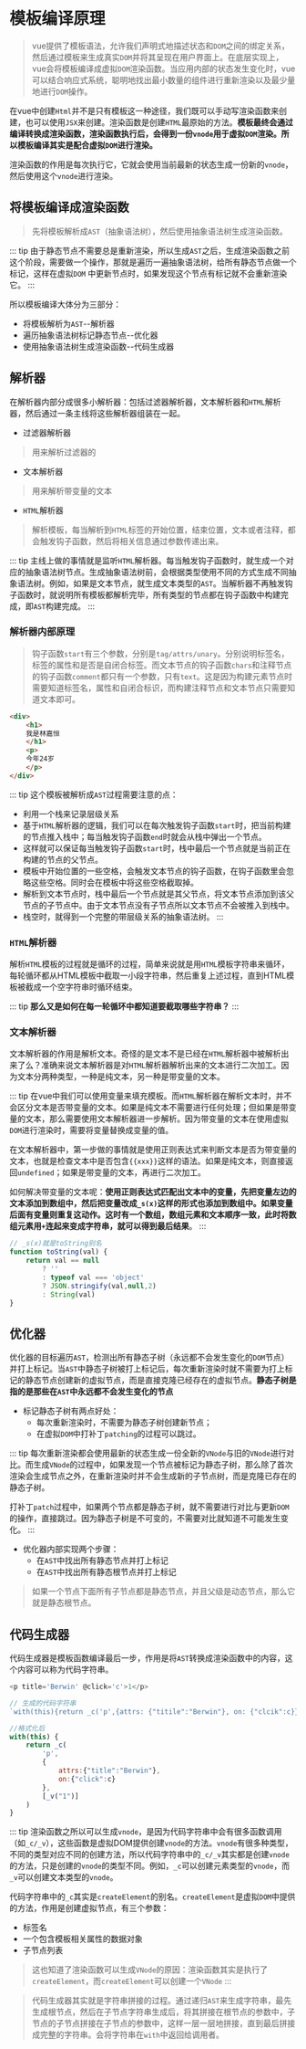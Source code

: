 # 模板编译原理
> vue提供了模板语法，允许我们声明式地描述状态和`DOM`之间的绑定关系，然后通过模板来生成真实`DOM`并将其呈现在用户界面上。在底层实现上，vue会将模板编译成虚拟`DOM`渲染函数。当应用内部的状态发生变化时，vue可以结合响应式系统，聪明地找出最小数量的组件进行重新渲染以及最少量地进行`DOM`操作。

在vue中创建`Html`并不是只有模板这一种途径，我们既可以手动写渲染函数来创建，也可以使用`JSX`来创建。渲染函数是创建`HTML`最原始的方法。**模板最终会通过编译转换成渲染函数，渲染函数执行后，会得到一份`vnode`用于虚拟`DOM`渲染。所以模板编译其实是配合虚拟`DOM`进行渲染。**

渲染函数的作用是每次执行它，它就会使用当前最新的状态生成一份新的`vnode`，然后使用这个`vnode`进行渲染。

## 将模板编译成渲染函数
> 先将模板解析成`AST`（抽象语法树），然后使用抽象语法树生成渲染函数。

::: tip
由于静态节点不需要总是重新渲染，所以生成`AST`之后，生成渲染函数之前这个阶段，需要做一个操作，那就是遍历一遍抽象语法树，给所有静态节点做一个标记，这样在虚拟`DOM`
中更新节点时，如果发现这个节点有标记就不会重新渲染它。
:::

所以模板编译大体分为三部分：
- 将模板解析为`AST`--解析器
- 遍历抽象语法树标记静态节点--优化器
- 使用抽象语法树生成渲染函数--代码生成器

## 解析器
在解析器内部分成很多小解析器：包括过滤器解析器，文本解析器和`HTML`解析器，然后通过一条主线将这些解析器组装在一起。
- 过滤器解析器
> 用来解析过滤器的

- 文本解析器
> 用来解析带变量的文本

- `HTML`解析器
> 解析模板，每当解析到`HTML`标签的开始位置，结束位置，文本或者注释，都会触发钩子函数，然后将相关信息通过参数传递出来。

::: tip
主线上做的事情就是监听`HTML`解析器。每当触发钩子函数时，就生成一个对应的抽象语法树节点。生成抽象语法树前，会根据类型使用不同的方式生成不同抽象语法树。例如，如果是文本节点，就生成文本类型的`AST`。当解析器不再触发钩子函数时，就说明所有模板都解析完毕，所有类型的节点都在钩子函数中构建完成，即`AST`构建完成。
:::

### 解析器内部原理
> 钩子函数`start`有三个参数，分别是`tag/attrs/unary`。分别说明标签名，标签的属性和是否是自闭合标签。而文本节点的钩子函数`chars`和注释节点的钩子函数`comment`都只有一个参数，只有`text`。这是因为构建元素节点时需要知道标签名，属性和自闭合标识，而构建注释节点和文本节点只需要知道文本即可。

```html
<div>
    <h1>
    我是林嘉恒
    </h1>
    <p>
    今年24岁
    </p>
</div>
```
::: tip
这个模板被解析成`AST`过程需要注意的点：
- 利用一个栈来记录层级关系
- 基于`HTML`解析器的逻辑，我们可以在每次触发钩子函数`start`时，把当前构建的节点推入栈中；每当触发钩子函数`end`时就会从栈中弹出一个节点。
- 这样就可以保证每当触发钩子函数`start`时，栈中最后一个节点就是当前正在构建的节点的父节点。
- 模板中开始位置的一些空格，会触发文本节点的钩子函数，在钩子函数里会忽略这些空格。同时会在模板中将这些空格截取掉。
- 解析到文本节点时，栈中最后一个节点就是其父节点，将文本节点添加到该父节点的子节点中。由于文本节点没有子节点所以文本节点不会被推入到栈中。
- 栈空时，就得到一个完整的带层级关系的抽象语法树。
:::

### `HTML`解析器
解析`HTML`模板的过程就是循环的过程，简单来说就是用`HTML`模板字符串来循环，每轮循环都从HTML模板中截取一小段字符串，然后重复上述过程，直到HTML模板被截成一个空字符串时循环结束。

::: tip
**那么又是如何在每一轮循环中都知道要截取哪些字符串？**
:::

### 文本解析器
文本解析器的作用是解析文本。奇怪的是文本不是已经在`HTML`解析器中被解析出来了么？准确来说文本解析器是对`HTML`解析器解析出来的文本进行二次加工。因为文本分两种类型，一种是纯文本，另一种是带变量的文本。

::: tip
在vue中我们可以使用变量来填充模板。而`HTML`解析器在解析文本时，并不会区分文本是否带变量的文本。如果是纯文本不需要进行任何处理；但如果是带变量的文本，那么需要使用文本解析器进一步解析。因为带变量的文本在使用虚拟`DOM`进行渲染时，需要将变量替换成变量的值。

在文本解析器中，第一步做的事情就是使用正则表达式来判断文本是否为带变量的文本，也就是检查文本中是否包含`{{xxx}}`这样的语法。如果是纯文本，则直接返回`undefined`；如果是带变量的文本，再进行二次加工。

如何解决带变量的文本呢：**使用正则表达式匹配出文本中的变量，先把变量左边的文本添加到数组中，然后把变量改成`_s(x)`这样的形式也添加到数组中。如果变量后面有变量则重复这动作。这时有一个数组，数组元素和文本顺序一致，此时将数组元素用`+`连起来变成字符串，就可以得到最后结果**。
:::

```js
// _s(x)就是toString别名
function toString(val) {
    return val == null
        ? ''
        : typeof val === 'object'
        ? JSON.stringify(val,null,2)
        : String(val)
}
```

## 优化器
优化器的目标遍历`AST`，检测出所有静态子树（永远都不会发生变化的`DOM`节点）并打上标记。当`AST`中静态子树被打上标记后，每次重新渲染时就不需要为打上标记的静态节点创建新的虚拟节点，而是直接克隆已经存在的虚拟节点。**静态子树是指的是那些在`AST`中永远都不会发生变化的节点**

+ 标记静态子树有两点好处：
    - 每次重新渲染时，不需要为静态子树创建新节点；
    - 在虚拟`DOM`中打补丁`patching`的过程可以跳过。

::: tip
每次重新渲染都会使用最新的状态生成一份全新的`VNode`与旧的`VNode`进行对比。而生成`VNode`的过程中，如果发现一个节点被标记为静态子树，那么除了首次渲染会生成节点之外，在重新渲染时并不会生成新的子节点树，而是克隆已存在的静态子树。

打补丁`patch`过程中，如果两个节点都是静态子树，就不需要进行对比与更新`DOM`的操作，直接跳过。因为静态子树是不可变的，不需要对比就知道不可能发生变化。
:::

+ 优化器内部实现两个步骤：
    - 在`AST`中找出所有静态节点并打上标记
    - 在`AST`中找出所有静态根节点并打上标记

> 如果一个节点下面所有子节点都是静态节点，并且父级是动态节点，那么它就是静态根节点。

## 代码生成器
代码生成器是模板函数编译最后一步，作用是将`AST`转换成渲染函数中的内容，这个内容可以称为代码字符串。
```js
<p title='Berwin' @click='c'>1</p>

// 生成的代码字符串
`with(this){return _c('p',{attrs: {"titile":"Berwin"}, on: {"clcik":c}}, [_v("1")]}`

//格式化后
with(this) {
    return _c(
        'p',
        {
            attrs:{"title":"Berwin"},
            on:{"click":c}
        },
        [_v("1")]
    )
}
```

::: tip
渲染函数之所以可以生成`vnode`，是因为代码字符串中会有很多函数调用（如`_c/_v`），这些函数是虚拟DOM提供创建`vnode`的方法。`vnode`有很多种类型，不同的类型对应不同的创建方法，所以代码字符串中的`_c/_v`其实都是创建`vnode`的方法，只是创建的`vnode`的类型不同。例如，`_c`可以创建元素类型的`vnode`，而`_v`可以创建文本类型的`vnode`。

代码字符串中的`_c`其实是`createElement`的别名。`createElement`是虚拟`DOM`中提供的方法，作用是创建虚拟节点，有三个参数：
- 标签名
- 一个包含模板相关属性的数据对象
- 子节点列表

> 这也知道了渲染函数可以生成`VNode`的原因：渲染函数其实是执行了`createElement`，而`createElement`可以创建一个`VNode`
:::

> 代码生成器其实就是字符串拼接的过程。通过递归`AST`来生成字符串，最先生成根节点，然后在子节点字符串生成后，将其拼接在根节点的参数中，子节点的子节点拼接在子节点的参数中，这样一层一层地拼接，直到最后拼接成完整的字符串。会将字符串在`with`中返回给调用者。